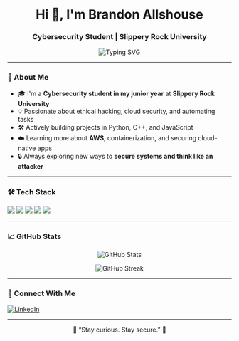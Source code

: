 <h1 align="center">Hi 👋, I'm Brandon Allshouse</h1>
<h3 align="center">Cybersecurity Student | Slippery Rock University</h3>

<p align="center">
  <img src="https://readme-typing-svg.demolab.com?font=Fira+Code&pause=1000&color=00C2FF&center=true&vCenter=true&width=600&lines=Cybersecurity+Student+%F0%9F%94%91;Python+%7C+JavaScript+%7C+C%2B%2B+%7C+Docker+%7C+AWS;Lifelong+Learner+and+Builder+of+Cool+Things" alt="Typing SVG" />
</p>

---

### 🧠 About Me

- 🎓 I'm a **Cybersecurity student in my junior year** at **Slippery Rock University**
- 💡 Passionate about ethical hacking, cloud security, and automating tasks
- 🛠️ Actively building projects in Python, C++, and JavaScript
- ☁️ Learning more about **AWS**, containerization, and securing cloud-native apps
- 🔒 Always exploring new ways to **secure systems and think like an attacker**

---

### 🛠️ Tech Stack

<p align="left">
  <img src="https://img.shields.io/badge/Python-3776AB?style=for-the-badge&logo=python&logoColor=white" />
  <img src="https://img.shields.io/badge/JavaScript-F7DF1E?style=for-the-badge&logo=javascript&logoColor=black" />
  <img src="https://img.shields.io/badge/C++-00599C?style=for-the-badge&logo=c%2B%2B&logoColor=white" />
  <img src="https://img.shields.io/badge/Docker-2496ED?style=for-the-badge&logo=docker&logoColor=white" />
  <img src="https://img.shields.io/badge/AWS-232F3E?style=for-the-badge&logo=amazon-aws&logoColor=white" />
</p>

---

### 📈 GitHub Stats

<p align="center">
  <img src="https://github-readme-stats.vercel.app/api?username=brandonallshouse&show_icons=true&theme=github_dark" alt="GitHub Stats" />
</p>

<p align="center">
  <img src="https://github-readme-streak-stats.herokuapp.com/?user=brandonallshouse&theme=dark" alt="GitHub Streak" />
</p>

---

### 🔗 Connect With Me

<p align="left">
  <a href="https://www.linkedin.com/in/brandon-allshouse-37776a274/" target="_blank">
    <img src="https://img.shields.io/badge/LinkedIn-0A66C2?style=for-the-badge&logo=linkedin&logoColor=white" alt="LinkedIn" />
  </a>
</p>

---

<p align="center">
  🚀 “Stay curious. Stay secure.” 🔐
</p>
